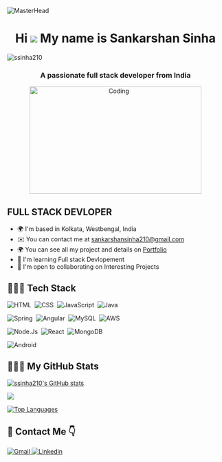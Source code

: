 ![MasterHead](http://propulsive.in/assets/img/service-icon/web.gif)
<h1 align="center">Hi  <img src="https://user-images.githubusercontent.com/18350557/176309783-0785949b-9127-417c-8b55-ab5a4333674e.gif" /> My name is Sankarshan Sinha</h1>
<p align="left"> <img src="https://komarev.com/ghpvc/?username=ssinha210&label=Profile%20views&color=0e75b6&style=flat" alt="ssinha210" /> </p>
<h3 align="center">A passionate full stack developer from India</h3>


<div align="center">
<img  alt="Coding" width="400" height="250" src="https://cdn.dribbble.com/users/926537/screenshots/4502924/media/18181eb39eec9784db256e246954adba.gif"></div>

FULL STACK DEVLOPER
-------------------

* 🌍  I'm based in Kolkata, Westbengal, India
* ✉️  You can contact me at [sankarshansinha210@gmail.com](sankarshansinha210@gmail.com)
* 🌍  You can see all my project and details on <a href="https://ssinha210.github.io">Portfolio </a> 
* 🧠  I'm learning Full stack Devlopement
* 🤝  I'm open to collaborating on Interesting Projects

## 👨🏻‍💻 Tech Stack
![HTML](https://img.shields.io/badge/HTML5-E34F26?style=flat&logo=html5&logoColor=white)&nbsp;
![CSS](https://img.shields.io/badge/CSS3-1572B6?style=flat&logo=css3&logoColor=white)&nbsp;
![JavaScript](https://img.shields.io/badge/JavaScript-F7DF1E?style=flat&logo=javascript&logoColor=black)&nbsp;
![Java](https://img.shields.io/badge/Java-ED8B00?style=flat&logo=openjdk&logoColor=white)&nbsp;

![Spring](https://img.shields.io/badge/Spring-6DB33F?style=flat&logo=spring&logoColor=white)&nbsp;
![Angular](https://img.shields.io/badge/Angular-0F0F11?style=flat&logo=angular&logoColor=white)&nbsp;
![MySQL](https://img.shields.io/badge/MySQL-4479A1?style=flat&logo=mysql&logoColor=white)&nbsp;
![AWS](https://img.shields.io/badge/Amazon_AWS-232F3E?style=flat&logo=amazon-web-services&logoColor=white)&nbsp;

![Node.Js](https://img.shields.io/badge/Node.js-339933?style=flat&logo=node.js&logoColor=white)&nbsp;
![React](https://img.shields.io/badge/React-61DAFB?style=flat&logo=react&logoColor=black)&nbsp;
![MongoDB](https://img.shields.io/badge/MongoDB-47A248?style=flat&logo=mongodb&logoColor=white)&nbsp;

![Android](https://img.shields.io/badge/Android-34A853?style=flat&logo=android&logoColor=white)&nbsp;




## 👨🏻‍💻 My GitHub Stats

<a href="http://www.github.com/ssinha210"><img src="https://github-readme-stats.vercel.app/api?username=ssinha210&show_icons=true&hide=&count_private=true&title_color=f97316&text_color=ffffff&icon_color=84cc16&bg_color=1c1917&hide_border=true&show_icons=true" alt="ssinha210's GitHub stats" /></a>

<a href="http://www.github.com/ssinha210's"><img src="https://github-readme-streak-stats.herokuapp.com/?user=ssinha210&stroke=ffffff&background=1c1917&ring=f97316&fire=f97316&currStreakNum=ffffff&currStreakLabel=f97316&sideNums=ffffff&sideLabels=ffffff&dates=ffffff&hide_border=true" /></a>


<a href="https://github.com/ssinha210" align="left"><img src="https://github-readme-stats.vercel.app/api/top-langs/?username=ssinha210&langs_count=10&title_color=f97316&text_color=ffffff&icon_color=84cc16&bg_color=1c1917&hide_border=true&locale=en&custom_title=Top%20%Languages" alt="Top Languages" /></a>

## 📩 Contact Me 👇

<a href="https://www.linkedin.com/in/sankarshan-sinha-25932a306?utm_source=share&utm_campaign=share_via&utm_content=profile&utm_medium=android_app">
    <img src="https://img.shields.io/badge/Gmail-D14836?style=for-the-badge&logo=gmail&logoColor=white" alt="Gmail"/>
</a>
<a href="sankarshansinha210@gmail.com/">
    <img src="https://img.shields.io/badge/LinkedIn-0077B5?style=for-the-badge&logo=linkedin&logoColor=white" alt="Linkedin"/>
</a>


